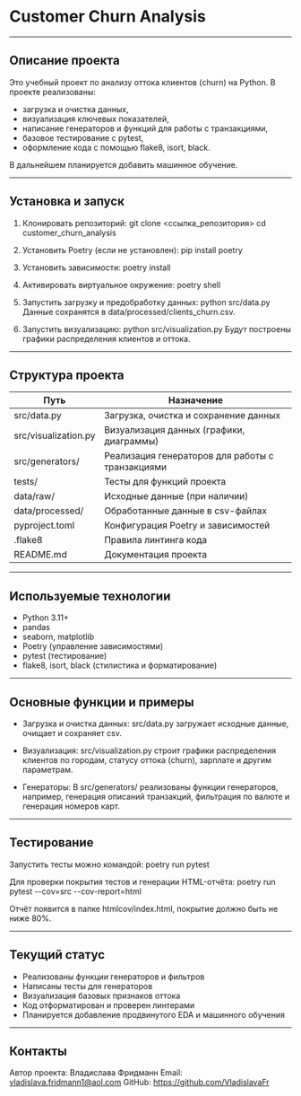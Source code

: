 # Customer Churn Analysis

---

## Описание проекта

Это учебный проект по анализу оттока клиентов (churn) на Python.
В проекте реализованы:
- загрузка и очистка данных,
- визуализация ключевых показателей,
- написание генераторов и функций для работы с транзакциями,
- базовое тестирование с pytest,
- оформление кода с помощью flake8, isort, black.

В дальнейшем планируется добавить машинное обучение.

---

## Установка и запуск

1. Клонировать репозиторий:
git clone <ссылка_репозитория>
cd customer_churn_analysis

2. Установить Poetry (если не установлен):
pip install poetry

3. Установить зависимости:
poetry install

4. Активировать виртуальное окружение:
poetry shell

5. Запустить загрузку и предобработку данных:
python src/data.py
Данные сохранятся в data/processed/clients_churn.csv.

6. Запустить визуализацию:
python src/visualization.py
Будут построены графики распределения клиентов и оттока.

---

## Структура проекта

Путь                 | Назначение
---------------------|-----------------------------------------------
src/data.py          | Загрузка, очистка и сохранение данных
src/visualization.py | Визуализация данных (графики, диаграммы)
src/generators/      | Реализация генераторов для работы с транзакциями
tests/               | Тесты для функций проекта
data/raw/            | Исходные данные (при наличии)
data/processed/      | Обработанные данные в csv-файлах
pyproject.toml       | Конфигурация Poetry и зависимостей
.flake8              | Правила линтинга кода
README.md            | Документация проекта

---

## Используемые технологии

- Python 3.11+
- pandas
- seaborn, matplotlib
- Poetry (управление зависимостями)
- pytest (тестирование)
- flake8, isort, black (стилистика и форматирование)

---

## Основные функции и примеры

- Загрузка и очистка данных:
  src/data.py загружает исходные данные, очищает и сохраняет csv.

- Визуализация:
  src/visualization.py строит графики распределения клиентов по городам, статусу оттока (churn), зарплате и другим параметрам.

- Генераторы:
  В src/generators/ реализованы функции генераторов, например, генерация описаний транзакций, фильтрация по валюте и генерация номеров карт.

---

## Тестирование

Запустить тесты можно командой:
poetry run pytest

Для проверки покрытия тестов и генерации HTML-отчёта:
poetry run pytest --cov=src --cov-report=html

Отчёт появится в папке htmlcov/index.html, покрытие должно быть не ниже 80%.

---

## Текущий статус

- Реализованы функции генераторов и фильтров
- Написаны тесты для генераторов
- Визуализация базовых признаков оттока
- Код отформатирован и проверен линтерами
- Планируется добавление продвинутого EDA и машинного обучения

---

## Контакты

Автор проекта: Владислава Фридманн
Email: vladislava.fridmann1@aol.com
GitHub: https://github.com/VladislavaFr